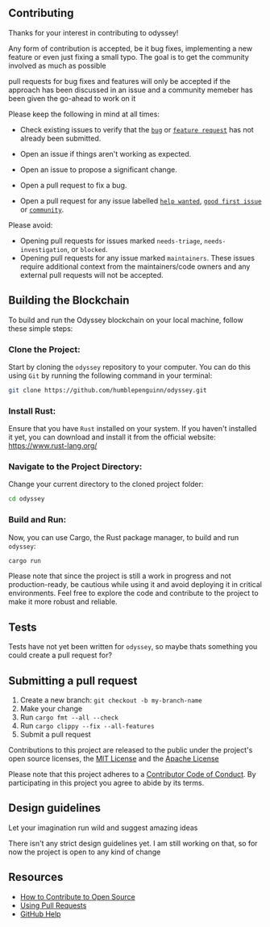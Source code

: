 ## Contributing

Thanks for your interest in contributing to odyssey!

Any form of contribution is accepted, be it bug fixes, implementing a new feature or even just fixing a small typo. The goal is to get the community involved as much as possible

pull requests for bug fixes and features will only be accepted if the approach has been discussed in an issue and a community memeber has been given the go-ahead to work on it

Please keep the following in mind at all times:

* Check existing issues to verify that the [`bug`](https://github.com/humblepenguinn/odyssey/labels/bug) or [`feature request`](https://github.com/humblepenguinn/odyssey/labels/feature%20request) has not already been submitted.
* Open an issue if things aren't working as expected.
* Open an issue to propose a significant change.
* Open a pull request to fix a bug.

* Open a pull request for any issue labelled [`help wanted`](https://github.com/humblepenguinn/odyssey/labels/help%20wanted), [`good first issue`](https://github.com/humblepenguinn/odyssey/labels/good%20first%20issue) or [`community`](https://github.com/humblepenguinn/odyssey/labels/community).

Please avoid:

* Opening pull requests for issues marked `needs-triage`, `needs-investigation`, or `blocked`.
* Opening pull requests for any issue marked `maintainers`. These issues require additional context from
  the maintainers/code owners and any external pull requests will not be accepted.

## Building the Blockchain
To build and run the Odyssey blockchain on your local machine, follow these simple steps:

### Clone the Project:

Start by cloning the `odyssey` repository to your computer. You can do this using `Git` by running the following command in your terminal:

```bash
git clone https://github.com/humblepenguinn/odyssey.git
```

### Install Rust:
Ensure that you have `Rust` installed on your system. If you haven't installed it yet, you can download and install it from the official website: https://www.rust-lang.org/


### Navigate to the Project Directory:
Change your current directory to the cloned project folder:

```bash
cd odyssey
```

### Build and Run:
Now, you can use Cargo, the Rust package manager, to build and run `odyssey`:

```bash
cargo run
```

Please note that since the project is still a work in progress and not production-ready, be cautious while using it and avoid deploying it in critical environments. Feel free to explore the code and contribute to the project to make it more robust and reliable.

## Tests
Tests have not yet been written for `odyssey`, so maybe thats something you could create a pull request for?

## Submitting a pull request

1. Create a new branch: `git checkout -b my-branch-name`
2. Make your change
3. Run `cargo fmt --all --check`
4. Run `cargo clippy --fix --all-features`
5. Submit a pull request

Contributions to this project are released to the public under the project's open source licenses,
the [MIT License](LICENSE-MIT) and the [Apache License](LICENSE-APACHE)

Please note that this project adheres to a [Contributor Code of Conduct][code-of-conduct]. By participating in this project you agree to abide by its terms.

## Design guidelines
Let your imagination run wild and suggest amazing ideas

There isn't any strict design guidelines yet. I am still working on that, so for now the project is open to any kind of change

## Resources

- [How to Contribute to Open Source][]
- [Using Pull Requests][]
- [GitHub Help][]



[code-of-conduct]: ./CODE_OF_CONDUCT.md
[How to Contribute to Open Source]: https://opensource.guide/how-to-contribute/
[Using Pull Requests]: https://docs.github.com/en/free-pro-team@latest/github/collaborating-with-issues-and-pull-requests/about-pull-requests
[GitHub Help]: https://docs.github.com/


